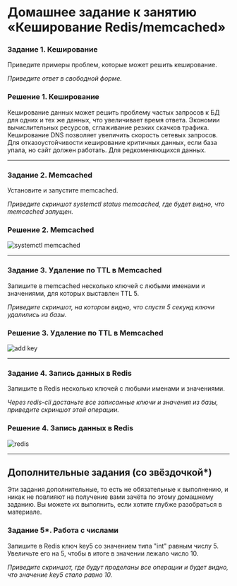 # Домашнее задание к занятию «Кеширование Redis/memcached»

### Задание 1. Кеширование 

Приведите примеры проблем, которые может решить кеширование. 

*Приведите ответ в свободной форме.*

### Решение 1. Кеширование 

Кеширование данных может решить проблему частых запросов к БД для одних и тех же данных, что увеличивает время ответа.
Экономии вычислительных ресурсов, сглаживание резких скачков трафика.
Кеширование DNS позволяет увеличить скорость сетевых запросов.
Для отказоустойчивости кеширование критичных данных, если база упала, но сайт должен работать.
Для редкоменяющихся данных.

---

### Задание 2. Memcached

Установите и запустите memcached.

*Приведите скриншот systemctl status memcached, где будет видно, что memcached запущен.*

### Решение 2. Memcached

![systemctl memcached](https://github.com/zlodey-paha/8-04-hw/)

---

### Задание 3. Удаление по TTL в Memcached

Запишите в memcached несколько ключей с любыми именами и значениями, для которых выставлен TTL 5. 

*Приведите скриншот, на котором видно, что спустя 5 секунд ключи удалились из базы.*

### Решение 3. Удаление по TTL в Memcached

![add key](https://github.com/zlodey-paha/8-04-hw/)

---

### Задание 4. Запись данных в Redis

Запишите в Redis несколько ключей с любыми именами и значениями. 

*Через redis-cli достаньте все записанные ключи и значения из базы, приведите скриншот этой операции.*

### Решение 4. Запись данных в Redis

![redis](https://github.com/zlodey-paha/8-04-hw/)

---

## Дополнительные задания (со звёздочкой*)
Эти задания дополнительные, то есть не обязательные к выполнению, и никак не повлияют на получение вами зачёта по этому домашнему заданию. Вы можете их выполнить, если хотите глубже разобраться в материале.

### Задание 5*. Работа с числами 

Запишите в Redis ключ key5 со значением типа "int" равным числу 5. Увеличьте его на 5, чтобы в итоге в значении лежало число 10.  

*Приведите скриншот, где будут проделаны все операции и будет видно, что значение key5 стало равно 10.*
